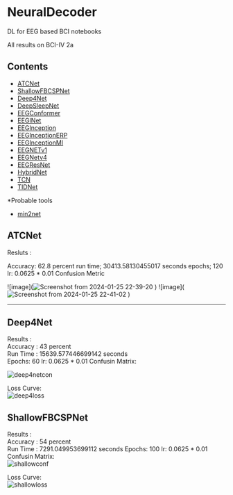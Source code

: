 # NeuralDecoder
DL for EEG based BCI notebooks  

All results on BCI-IV 2a
## Contents
- [ATCNet](#ATCNet)
- [ShallowFBCSPNet](#ShallowFBCSPNet)
- [Deep4Net](#Deep4Net)
- [DeepSleepNet](#DeepSleepNet)
- [EEGConformer](#EEGConformer)
- [EEGINet](#EEGINet)
- [EEGInception](EEGInception)
- [EEGInceptionERP](EEGInceptionMI)
- [EEGInceptionMI](EEGInceptionMI)
- [EEGNETv1](EEGNETv1)
- [EEGNetv4](EEGNetv4)
- [EEGResNet](EEGResNet)
- [HybridNet](HybridNet)
- [TCN](TCN)
- [TIDNet](TIDNet)

*Probable tools
- [min2net](https://min2net.github.io/)
## ATCNet
Resluts :

Accuracy:  62.8 percent
run time;  30413.58130455017 seconds
epochs;  120
lr:    0.0625 * 0.01
Confusion Metric    

![image](![Screenshot from 2024-01-25 22-39-20](https://github.com/Deepak-Mewada/NeuralDecoder/assets/127352637/a5f0e3df-c802-41e9-95b2-b7cd4789d54d)
)
![image](![Screenshot from 2024-01-25 22-41-02](https://github.com/Deepak-Mewada/NeuralDecoder/assets/127352637/2650d6ee-0360-43a3-a046-8102f9e31293)
)

--------------------------------------------------------------------------
## Deep4Net
Results :  
Accuracy :  43 percent  
Run Time :  15639.577446699142 seconds  
Epochs:  60
lr:  0.0625 * 0.01
Confusin Matrix:  

![deep4netcon](https://github.com/Deepak-Mewada/NeuralDecoder/assets/127352637/14bf4839-4393-4f5e-96ce-af193951893b)

Loss Curve:  
![deep4loss](https://github.com/Deepak-Mewada/NeuralDecoder/assets/127352637/9549d3b0-ad93-4ddc-9305-e4aee5cd6e4d)






## ShallowFBCSPNet  
Results :  
Accuracy :  54 percent  
Run Time :  7291.049953699112 seconds 
Epochs:  100
lr:  0.0625 * 0.01  
Confusin Matrix:  
![shallowconf](https://github.com/Deepak-Mewada/NeuralDecoder/assets/127352637/ae10b590-3c91-4814-9e7d-a6c1ab55d4e4)

Loss Curve:  
![shallowloss](https://github.com/Deepak-Mewada/NeuralDecoder/assets/127352637/5c89a992-179c-42ea-a3e0-4434c16dc9fb)



##



